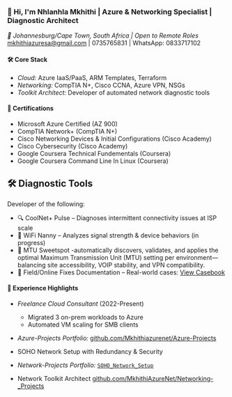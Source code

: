### 👋 Hi, I'm Nhlanhla Mkhithi | Azure & Networking Specialist | Diagnostic Architect
*📍 Johannesburg/Cape Town, South Africa | Open to Remote Roles*  
mkhithiazuresa@gmail.com | 0735765831 | WhatsApp: 0833717102

#### 🛠 Core Stack  
- *Cloud:* Azure IaaS/PaaS, ARM Templates, Terraform  
- *Networking:* CompTIA N+, Cisco CCNA, Azure VPN, NSGs  
- *Toolkit Architect:* Developer of automated network diagnostic tools

#### 📜 Certifications  
- Microsoft Azure Certified (AZ 900) 
- CompTIA Network+ (CompTIA N+)
- Cisco Networking Devices & Initial Configurations (Cisco Academy)
- Cisco Cybersecurity (Cisco Academy)
- Google Coursera Technical Fundementals (Coursera)
- Google Coursera Command Line In Linux (Coursera)


## 🛠️ Diagnostic Tools
Developer of the following:
- 🔍 CoolNet+ Pulse – Diagnoses intermittent connectivity issues at ISP scale
- 📶 WiFi Nanny – Analyzes signal strength & device behaviors (in progress)
- 🎯 MTU Sweetspot -automatically discovers, validates, and applies the optimal Maximum Transmission Unit (MTU) setting per environment—balancing site accessibility, VOIP stability, and VPN compatibility.
- 📘 Field/Online Fixes Documentation – Real-world cases: [View Casebook](./casebook/field_fixes.md) 





#### 💼 Experience Highlights  
- *Freelance Cloud Consultant* (2022-Present)  
  - Migrated 3 on-prem workloads to Azure  
  - Automated VM scaling for SMB clients  
- *Azure-Projects Portfolio:* [github.com/Mkhithiazurenet/Azure-Projects](https://github.com/Mkhithiazurenet/Azure-Projects)
- SOHO Network Setup with Redundancy & Security
-  *Network-Projects Portfolio:* [`SOHO_Network_Setup`](https://github.com/MkhithiAzureNet/Mkhithiazurenet/tree/main/Networking/SOHO_Network_Setup)

- Network Toolkit Architect 
[github.com/MkhithiAzureNet/Networking-_Projects](https://github.com/MkhithiAzureNet/Networking-_Projects)


